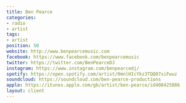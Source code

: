 ```yaml
---
title: Ben Pearce
categories:
- radio
- artist
tags:
- artist
position: 50
website: http://www.benpearcemusic.com
facebook: https://www.facebook.com/benpearcemusic
twitter: https://twitter.com/BenPearceDJ
instagram: https://www.instagram.com/benpearcedj/
spotify: https://open.spotify.com/artist/0mnlHIcYkz3TQQ07xiFwuz
soundcloud: https://soundcloud.com/ben-pearce-productions
apple: https://itunes.apple.com/gb/artist/ben-pearce/id408425086
layout: client
---
```


